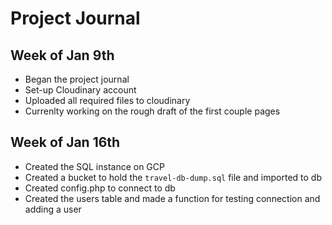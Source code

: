 # Project Journal

## Week of Jan 9th

- Began the project journal
- Set-up Cloudinary account
- Uploaded all required files to cloudinary
- Currenlty working on the rough draft of the first couple pages

## Week of Jan 16th
- Created the SQL instance on GCP
- Created a bucket to hold the `travel-db-dump.sql` file and imported to db
- Created config.php to connect to db
- Created the users table and made a function for testing connection and adding a user
